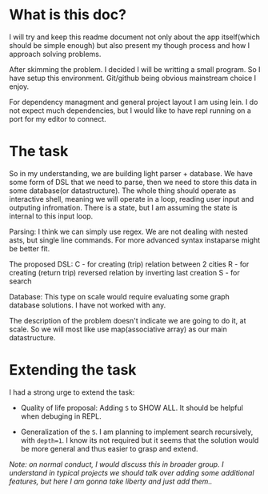 # What is this doc?

I will try and keep this readme document not only about the app itself(which should be simple enough) but also present my though process and how I approach solving problems.

After skimming the problem. I decided I will be writting a small program. So I have setup this environment. Git/github being obvious mainstream choice I enjoy.

For dependency managment and general project layout I am using lein. I do not expect much dependencies, but I would like to have repl running on a port for my editor to connect.

# The task

So in my understanding, we are building light parser + database.
We have some form of DSL that we need to parse, then we need to store this data in some database(or datastructure). The whole thing should operate as interactive shell, meaning we will operate in a loop, reading user input and outputing infromation. There is a state, but I am assuming the state is internal to this input loop. 

Parsing:
I think we can simply use regex.
We are not dealing with nested asts, but single line commands. For more advanced syntax instaparse might be better fit.

The proposed DSL:
C - for creating (trip) relation between 2 cities
R - for creating (return trip) reversed relation by inverting last creation
S - for search



Database:
This type on scale would require evaluating some graph database solutions. I have not worked with any.

The description of the problem doesn't indicate we are going to do it, at scale.
So we will most like use map(associative array) as our main datastructure.


# Extending the task
I had a strong urge to extend the task:

* Quality of life proposal: Adding `S` to SHOW ALL. It should be helpful when debuging in REPL.

* Generalization of the `S`. I am planning to implement search recursively, with `depth=1`. I know its not required but it seems that the solution would be more general and thus easier to grasp and extend.

_Note: on normal conduct, I would discuss this in broader group. I understand in typical projects we should talk over adding some additional features, but here I am gonna take liberty and just add them.._

